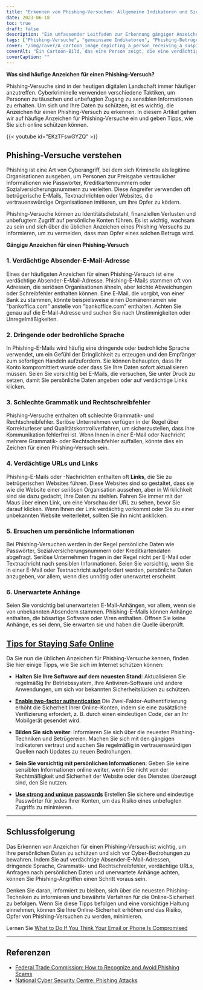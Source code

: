 ```yaml
---
title: "Erkennen von Phishing-Versuchen: Allgemeine Indikatoren und Sicherheitstipps"
date: 2023-06-18
toc: true
draft: false
description: "Ein umfassender Leitfaden zur Erkennung gängiger Anzeichen für Phishing-Versuche und praktische Tipps, um online sicher zu bleiben."
tags: ["Phishing-Versuche", "gemeinsame Indikatoren", "Phishing-Betrügereien", "Online-Sicherheit", "Cybersicherheit", "verdächtige E-Mail-Adressen", "dringende Sprache", "Grammatikfehler", "Rechtschreibfehler", "verdächtige URLs", "Anfragen zu persönlichen Informationen", "unerwartete Anhänge", "Sicherer Aufenthalt im Internet", "Software-Aktualisierungen", "Zwei-Faktor-Authentifizierung", "Passwortsicherheit", "Online-Betrügereien", "Phishing-Techniken", "Cyber-Bedrohungen", "Phishing-Bewusstsein", "Erkennen von Phishing", "Phishing-Prävention", "Phishing-Schutz", "Tipps zur Sensibilisierung für Phishing", "Phishing-Erkennung", "Phishing-Sensibilisierungstraining", "Phishing-Mail", "Phishing-Sensibilisierungskampagne", "Phishing-Aufklärung", "Bewährte Praktiken zur Sensibilisierung für Phishing", "Was ist ein typisches Anzeichen für einen Phishing-Versuch?"]
cover: "/img/cover/A_cartoon_image_depicting_a_person_receiving_a_suspicious_email.png"
coverAlt: "Ein Cartoon-Bild, das eine Person zeigt, die eine verdächtige E-Mail erhält und skeptisch dreinschaut."
coverCaption: ""
---
```


**Was sind häufige Anzeichen für einen Phishing-Versuch?**

Phishing-Versuche sind in der heutigen digitalen Landschaft immer häufiger anzutreffen. Cyberkriminelle verwenden verschiedene Taktiken, um Personen zu täuschen und unbefugten Zugang zu sensiblen Informationen zu erhalten. Um sich und Ihre Daten zu schützen, ist es wichtig, die Anzeichen für einen Phishing-Versuch zu erkennen. In diesem Artikel gehen wir auf häufige Anzeichen für Phishing-Versuche ein und geben Tipps, wie Sie sich online schützen können.

{{< youtube id="EKzTFswGYZQ" >}}

## **Phishing-Versuche verstehen**

Phishing ist eine Art von Cyberangriff, bei dem sich Kriminelle als legitime Organisationen ausgeben, um Personen zur Preisgabe vertraulicher Informationen wie Passwörter, Kreditkartennummern oder Sozialversicherungsnummern zu verleiten. Diese Angreifer verwenden oft betrügerische E-Mails, Textnachrichten oder Websites, die vertrauenswürdige Organisationen imitieren, um ihre Opfer zu ködern.

Phishing-Versuche können zu Identitätsdiebstahl, finanziellen Verlusten und unbefugtem Zugriff auf persönliche Konten führen. Es ist wichtig, wachsam zu sein und sich über die üblichen Anzeichen eines Phishing-Versuchs zu informieren, um zu vermeiden, dass man Opfer eines solchen Betrugs wird.

**Gängige Anzeichen für einen Phishing-Versuch**

### **1. Verdächtige Absender-E-Mail-Adresse**

Eines der häufigsten Anzeichen für einen Phishing-Versuch ist eine verdächtige Absender-E-Mail-Adresse. Phishing-E-Mails stammen oft von Adressen, die seriösen Organisationen ähneln, aber leichte Abweichungen oder Schreibfehler enthalten können. Eine E-Mail, die vorgibt, von einer Bank zu stammen, könnte beispielsweise einen Domänennamen wie "bankoffica.com" anstelle von "bankoffice.com" enthalten. Achten Sie genau auf die E-Mail-Adresse und suchen Sie nach Unstimmigkeiten oder Unregelmäßigkeiten.

### **2. Dringende oder bedrohliche Sprache**

In Phishing-E-Mails wird häufig eine dringende oder bedrohliche Sprache verwendet, um ein Gefühl der Dringlichkeit zu erzeugen und den Empfänger zum sofortigen Handeln aufzufordern. Sie können behaupten, dass Ihr Konto kompromittiert wurde oder dass Sie Ihre Daten sofort aktualisieren müssen. Seien Sie vorsichtig bei E-Mails, die versuchen, Sie unter Druck zu setzen, damit Sie persönliche Daten angeben oder auf verdächtige Links klicken.

### **3. Schlechte Grammatik und Rechtschreibfehler**

Phishing-Versuche enthalten oft schlechte Grammatik- und Rechtschreibfehler. Seriöse Unternehmen verfügen in der Regel über Korrekturleser und Qualitätskontrollverfahren, um sicherzustellen, dass ihre Kommunikation fehlerfrei ist. Wenn Ihnen in einer E-Mail oder Nachricht mehrere Grammatik- oder Rechtschreibfehler auffallen, könnte dies ein Zeichen für einen Phishing-Versuch sein.

### **4. Verdächtige URLs und Links**

Phishing-E-Mails oder -Nachrichten enthalten oft **Links**, die Sie zu betrügerischen Websites führen. Diese Websites sind so gestaltet, dass sie wie die Website einer seriösen Organisation aussehen, aber in Wirklichkeit sind sie dazu gedacht, Ihre Daten zu stehlen. Fahren Sie immer mit der Maus über einen Link, um eine Vorschau der URL zu sehen, bevor Sie darauf klicken. Wenn Ihnen der Link verdächtig vorkommt oder Sie zu einer unbekannten Website weiterleitet, sollten Sie ihn nicht anklicken.

### **5. Ersuchen um persönliche Informationen**

Bei Phishing-Versuchen werden in der Regel persönliche Daten wie Passwörter, Sozialversicherungsnummern oder Kreditkartendaten abgefragt. Seriöse Unternehmen fragen in der Regel nicht per E-Mail oder Textnachricht nach sensiblen Informationen. Seien Sie vorsichtig, wenn Sie in einer E-Mail oder Textnachricht aufgefordert werden, persönliche Daten anzugeben, vor allem, wenn dies unnötig oder unerwartet erscheint.

### **6. Unerwartete Anhänge**

Seien Sie vorsichtig bei unerwarteten E-Mail-Anhängen, vor allem, wenn sie von unbekannten Absendern stammen. Phishing-E-Mails können Anhänge enthalten, die bösartige Software oder Viren enthalten. Öffnen Sie keine Anhänge, es sei denn, Sie erwarten sie und haben die Quelle überprüft.

## [**Tips for Staying Safe Online**](https://simeononsecurity.com/articles/protecting-yourself-online-and-offline-from-hacking-smear-campains-and-identity-theft/)

Da Sie nun die üblichen Anzeichen für Phishing-Versuche kennen, finden Sie hier einige Tipps, wie Sie sich im Internet schützen können:

- **Halten Sie Ihre Software auf dem neuesten Stand**: Aktualisieren Sie regelmäßig Ihr Betriebssystem, Ihre Antiviren-Software und andere Anwendungen, um sich vor bekannten Sicherheitslücken zu schützen.

- [**Enable two-factor authentication**](https://simeononsecurity.com/articles/what-are-the-diferent-kinds-of-factors-in-mfa/) Die Zwei-Faktor-Authentifizierung erhöht die Sicherheit Ihrer Online-Konten, indem sie eine zusätzliche Verifizierung erfordert, z. B. durch einen eindeutigen Code, der an Ihr Mobilgerät gesendet wird.

- **Bilden Sie sich weiter**: Informieren Sie sich über die neuesten Phishing-Techniken und Betrügereien. Machen Sie sich mit den gängigen Indikatoren vertraut und suchen Sie regelmäßig in vertrauenswürdigen Quellen nach Updates zu neuen Bedrohungen.

- **Sein Sie vorsichtig mit persönlichen Informationen**: Geben Sie keine sensiblen Informationen online weiter, wenn Sie nicht von der Rechtmäßigkeit und Sicherheit der Website oder des Dienstes überzeugt sind, den Sie nutzen.

- [**Use strong and unique passwords**](https://simeononsecurity.com/articles/how-to-create-strong-passwords/) Erstellen Sie sichere und eindeutige Passwörter für jedes Ihrer Konten, um das Risiko eines unbefugten Zugriffs zu minimieren.

______

## **Schlussfolgerung**

Das Erkennen von Anzeichen für einen Phishing-Versuch ist wichtig, um Ihre persönlichen Daten zu schützen und sich vor Cyber-Bedrohungen zu bewahren. Indem Sie auf verdächtige Absender-E-Mail-Adressen, dringende Sprache, Grammatik- und Rechtschreibfehler, verdächtige URLs, Anfragen nach persönlichen Daten und unerwartete Anhänge achten, können Sie Phishing-Angriffen einen Schritt voraus sein.

Denken Sie daran, informiert zu bleiben, sich über die neuesten Phishing-Techniken zu informieren und bewährte Verfahren für die Online-Sicherheit zu befolgen. Wenn Sie diese Tipps befolgen und eine vorsichtige Haltung einnehmen, können Sie Ihre Online-Sicherheit erhöhen und das Risiko, Opfer von Phishing-Versuchen zu werden, minimieren.

Lernen Sie [What to Do If You Think Your Email or Phone Is Compromised](https://simeononsecurity.com/articles/what-to-do-if-you-suspect-your-computer-phone-or-email-is-compromised/)

______

## **Referenzen**

- [Federal Trade Commission: How to Recognize and Avoid Phishing Scams](https://www.consumer.ftc.gov/articles/how-recognize-and-avoid-phishing-scams)
- [National Cyber Security Centre: Phishing Attacks](https://www.ncsc.gov.uk/phishing)

